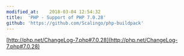 ```yaml
---
modified_at:	2018-03-04 12:54:32
title:	'PHP - Support of PHP 7.0.28'
github: 'https://github.com/Scalingo/php-buildpack'
---
```


[http://php.net/ChangeLog-7.php#7.0.28](http://php.net/ChangeLog-7.php#7.0.28)
